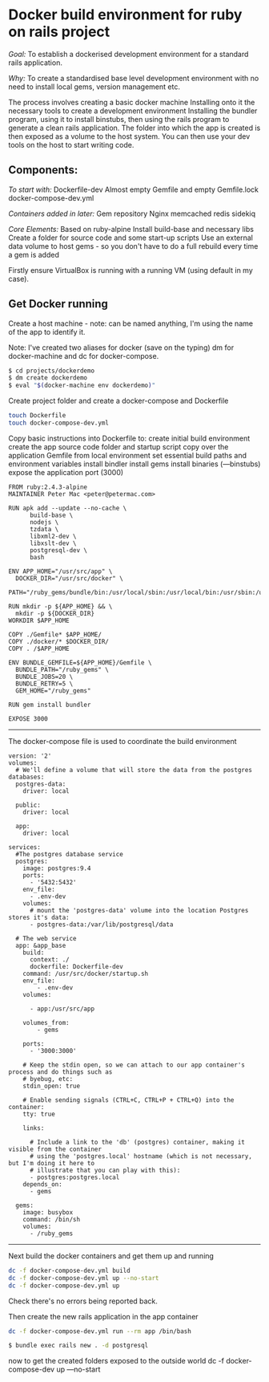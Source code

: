 # Docker build environment for ruby on rails project

*Goal:*  To establish a dockerised development environment for a standard rails application.

*Why:* To create a standardised base level development environment with no need to install local gems, version management etc.

The process involves creating a basic docker machine
    Installing onto it the necessary tools to create a development environment
    Installing the bundler program, using it to install binstubs, then using the rails program to generate a clean rails application.
    The folder into which the app is created is then exposed as a volume to the host system. You can then use your dev tools on the host to start writing code.

## Components:

*To start with:*
    Dockerfile-dev
    Almost empty Gemfile and empty Gemfile.lock
    docker-compose-dev.yml

*Containers added in later:*
    Gem repository
    Nginx
    memcached
    redis
    sidekiq

*Core Elements:*
    Based on ruby-alpine
    Install build-base and necessary libs
    Create a folder for source code and some start-up scripts
    Use an external data volume to host gems - so you don't have to do a full rebuild every time a gem is added

Firstly ensure VirtualBox is running with a running VM (using default in my case).

## Get Docker running

Create a host machine - note: can be named anything, I'm using the name of the app to identify it.

Note: I've created two aliases for docker (save on the typing) dm for docker-machine and dc for docker-compose.

```sh
$ cd projects/dockerdemo
$ dm create dockerdemo
$ eval "$(docker-machine env dockerdemo)"
```

Create project folder and create a docker-compose and Dockerfile

```sh
touch Dockerfile
touch docker-compose-dev.yml
```

Copy basic instructions into Dockerfile to:
    create initial build environment
    create the app source code folder and startup script
    copy over the application Gemfile from local environment
    set essential build paths and environment variables
    install bindler
    install gems
    install binaries (—binstubs)
    expose the application port (3000)

```
FROM ruby:2.4.3-alpine
MAINTAINER Peter Mac <peter@petermac.com>

RUN apk add --update --no-cache \
      build-base \
      nodejs \
      tzdata \
      libxml2-dev \
      libxslt-dev \
      postgresql-dev \
      bash

ENV APP_HOME="/usr/src/app" \
  DOCKER_DIR="/usr/src/docker" \
  PATH="/ruby_gems/bundle/bin:/usr/local/sbin:/usr/local/bin:/usr/sbin:/usr/bin:/sbin:/bin"

RUN mkdir -p ${APP_HOME} && \
  mkdir -p ${DOCKER_DIR}
WORKDIR $APP_HOME

COPY ./Gemfile* $APP_HOME/
COPY ./docker/* $DOCKER_DIR/
COPY . /$APP_HOME

ENV BUNDLE_GEMFILE=${APP_HOME}/Gemfile \
  BUNDLE_PATH="/ruby_gems" \
  BUNDLE_JOBS=20 \
  BUNDLE_RETRY=5 \
  GEM_HOME="/ruby_gems"

RUN gem install bundler

EXPOSE 3000
```
---

The docker-compose file is used to coordinate the build environment

```
version: '2'
volumes:
  # We'll define a volume that will store the data from the postgres databases:
  postgres-data:
    driver: local

  public:
    driver: local

  app:
    driver: local

services:
  #The postgres database service
  postgres:
    image: postgres:9.4
    ports:
      - '5432:5432'
    env_file:
      - .env-dev
    volumes:
      # mount the 'postgres-data' volume into the location Postgres stores it's data:
      - postgres-data:/var/lib/postgresql/data

  # The web service
  app: &app_base
    build:
      context: ./
      dockerfile: Dockerfile-dev
    command: /usr/src/docker/startup.sh
    env_file:
        - .env-dev
    volumes:

      - app:/usr/src/app

    volumes_from:
        - gems

    ports:
      - '3000:3000'

    # Keep the stdin open, so we can attach to our app container's process and do things such as
    # byebug, etc:
    stdin_open: true

    # Enable sending signals (CTRL+C, CTRL+P + CTRL+Q) into the container:
    tty: true

    links:

      # Include a link to the 'db' (postgres) container, making it visible from the container
      # using the 'postgres.local' hostname (which is not necessary, but I'm doing it here to
      # illustrate that you can play with this):
      - postgres:postgres.local
    depends_on:
      - gems

  gems:
    image: busybox
    command: /bin/sh
    volumes:
      - /ruby_gems
```
---

Next build the docker containers and get them up and running
```sh
dc -f docker-compose-dev.yml build
dc -f docker-compose-dev.yml up --no-start
dc -f docker-compose-dev.yml up
```

Check there's no errors being reported back.

Then create the new rails application in the app container

```sh
dc -f docker-compose-dev.yml run --rm app /bin/bash

$ bundle exec rails new . -d postgresql
```


now to get the created folders exposed to the outside world
dc -f docker-compose-dev up —no-start

